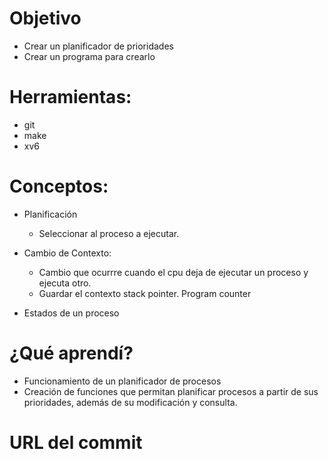 # Objetivo
* Crear un planificador de prioridades
* Crear un programa para crearlo

# Herramientas:
* git
* make
* xv6

# Conceptos:
* Planificación
  * Seleccionar al proceso a ejecutar.
  
* Cambio de Contexto:
  * Cambio que ocurrre cuando el cpu deja de ejecutar un proceso y ejecuta otro.
  * Guardar el contexto stack pointer. Program counter
  
* Estados de un proceso

# ¿Qué aprendí?
* Funcionamiento de un planificador de procesos
* Creación de funciones que permitan planificar procesos a partir de sus prioridades, además de su modificación y consulta.

# URL del commit
